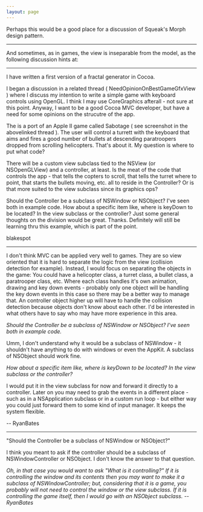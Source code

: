```yaml
---
layout: page
---
```


Perhaps this would be a good place for a discussion of Squeak's Morph design pattern.

----

And sometimes, as in games, the view is inseparable from the model, as the following discussion hints at:

----

I have written a first version of a fractal generator in Cocoa.

I began a discussion in a related thread ( NeedOpinionOnBestGameGfxView ) where I discuss my intention to write a simple game with keyboard controls using OpenGL.  I think I may use CoreGraphics afterall - not sure at this point.  Anyway, I want to be a good Cocoa MVC developer, but have a need for some opinions on the strucutre of the app.

The is a port of an Apple II game called Sabotage ( see screenshot in the abovelinked thread ).  The user will control a turrett with the keyboard that aims and fires a good number of bullets at descending paratroopers dropped from scrolling helicopters.  That's about it.  My question is where to put what code?

There will be a custom view subclass tied to the NSView (or NSOpenGLView) and a controller, at least.  Is the meat of the code that controls the app - that tells the copters to scroll, that tells the turret where to point, that starts the bullets moving, etc.  all to reside in the Controller?  Or is that more suited to the view subclass since its graphics ops?  

Should the Controller be a subclass of NSWindow or NSObject?  I've seen both in example code.  How about a specific item like, where is keyDown  to be located?  In the view subclass or the controller?  Just some general thoughts on the division would be great.  Thanks.  Definitely will still be learning thru this example, which is part of the point.  


blakespot

----

I don't think MVC can be applied very well to games. They are so view oriented that it is hard to separate the logic from the view (collision detection for example). Instead, I would focus on separating the objects in the game: You could have a helicopter class, a turret class, a bullet class, a paratrooper class, etc. Where each class handles it's own animation, drawing and key down events - probably only one object will be handling the key down events in this case so there may be a better way to manage that. An controller object higher up will have to handle the collision detection because objects don't know about each other. I'd be interested in what others have to say who may have more experience in this area.

*Should the Controller be a subclass of NSWindow or NSObject? I've seen both in example code.*

Umm, I don't understand why it would be a subclass of NSWindow - it shouldn't have anything to do with windows or even the AppKit. A subclass of NSObject should work fine.

*How about a specific item like, where is keyDown to be located? In the view subclass or the controller?*

I would put it in the view subclass for now and forward it directly to a controller. Later on you may need to grab the events in a different place - such as in a NSApplication subclass or in a custom run loop - but either way you could just forward them to some kind of input manager. It keeps the system flexible.

-- RyanBates

----

"Should the Controller be a subclass of NSWindow or NSObject?"

I think you meant to ask if the controller should be a subclass of NSWindowController or NSObject. I don't know the answer to that question.

*Oh, in that case you would want to ask "What is it controlling?" If it is controlling the window and its contents then you may want to make it a subclass of NSWindowController; but, considering that it is a game, you probably will not need to control the window or the view subclass. If it is controlling the game itself, then I would go with an NSObject subclass. --RyanBates*
